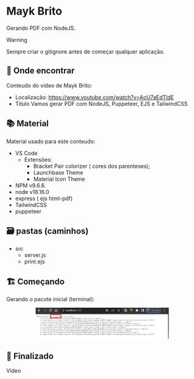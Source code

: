 # Mayk Brito

Gerando PDF com NodeJS.

> [!WARNING]
> Sempre criar o gitignore antes de começar qualquer aplicação.




## :mag_right: Onde encontrar

Conteudo do video de Mayk Brito:
  * Localização: https://www.youtube.com/watch?v=AoU7aEdTldE
  * Titulo Vamos gerar PDF com NodeJS, Puppeteer, EJS e TailwindCSS
  

## :books: Material

Material usado para este conteudo: 

 - VS Code
	- Extensões:
		- Bracket Pair colorizer ( cores dos parenteses);
		- Launchbase Theme
		- Material Icon Theme
- NPM v9.6.6.
- node v18.16.0
- express ( ejs html-pdf)
- TailwindCSS 
- puppeteer



## :card_file_box: pastas (caminhos)

- src
	- server.js
	- print.ejs






## :building_construction: Começando

Gerando o pacote inicial (terminal):




<p align="center">
  <img src="imagens/erro_objeto.jpg" width="350" title="servidor localizado">
</p> 





## :tada: Finalizado

Vídeo